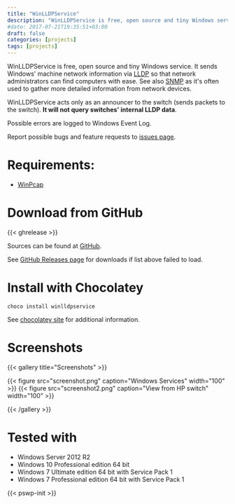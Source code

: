 ```yaml
---
title: "WinLLDPService"
description: "WinLLDPService is free, open source and tiny Windows service. It sends Windows' machine network information via LLDP so that network administrators can find computers with ease."
#date: 2017-07-21T19:35:51+03:00
draft: false
categories: [projects]
tags: [projects]
---
```


WinLLDPService is free, open source and tiny Windows service. It sends Windows' machine network information via [LLDP](https://en.wikipedia.org/wiki/Link_Layer_Discovery_Protocol) so that network administrators can find computers with ease. See also [SNMP](https://en.wikipedia.org/wiki/Simple_Network_Management_Protocol) as it's often used to gather more detailed information from network devices.

WinLLDPService acts only as an announcer to the switch (sends packets to the switch). **It will not query switches' internal LLDP data**.

Possible errors are logged to Windows Event Log.

Report possible bugs and feature requests to [issues page](https://github.com/raspi/WinLLDPService/issues).

# Requirements:

 * [WinPcap](https://www.winpcap.org/)

# Download from GitHub

<div id="githubrelease"></div>

{{< ghrelease >}}

Sources can be found at [GitHub](https://github.com/raspi/WinLLDPService).

See [GitHub Releases page](https://github.com/raspi/WinLLDPService/releases) for downloads if list above failed to load.


# Install with Chocolatey

<code>choco install winlldpservice</code>

See [chocolatey site](https://chocolatey.org/packages/winlldpservice) for additional information.

# Screenshots

{{< gallery title="Screenshots" >}}

{{< figure src="screenshot.png" caption="Windows Services" width="100" >}}
{{< figure src="screenshot2.png" caption="View from HP switch" width="100" >}}

{{< /gallery >}}

# Tested with

* Windows Server 2012 R2
* Windows 10 Professional edition 64 bit 
* Windows 7 Ultimate edition 64 bit with Service Pack 1
* Windows 7 Professional edition 64 bit with Service Pack 1

{{< pswp-init >}}